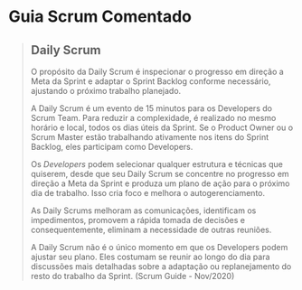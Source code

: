 # Guia Scrum Comentado

> ## Daily Scrum
>
> O propósito da Daily Scrum é inspecionar o progresso em direção a Meta da Sprint e adaptar o 
> Sprint Backlog conforme necessário, ajustando o próximo trabalho planejado.
>
> A Daily Scrum é um evento de 15 minutos para os Developers do Scrum Team. Para reduzir a 
> complexidade, é realizado no mesmo horário e local, todos os dias úteis da Sprint. Se o 
> Product Owner ou o Scrum Master estão trabalhando ativamente nos itens do Sprint Backlog, 
> eles participam como Developers.
>
> Os *Developers* podem selecionar qualquer estrutura e técnicas que quiserem, desde que seu 
> Daily Scrum se concentre no progresso em direção a Meta da Sprint e produza um plano de 
> ação para o próximo dia de trabalho. Isso cria foco e melhora o autogerenciamento.
>
> As Daily Scrums melhoram as comunicações, identificam os impedimentos, promovem a rápida 
> tomada de decisões e consequentemente, eliminam a necessidade de outras reuniões.
>
> A Daily Scrum não é o único momento em que os Developers podem ajustar seu plano. Eles 
> costumam se reunir ao longo do dia para discussões mais detalhadas sobre a adaptação ou 
> replanejamento do resto do trabalho da Sprint. (Scrum Guide - Nov/2020)
